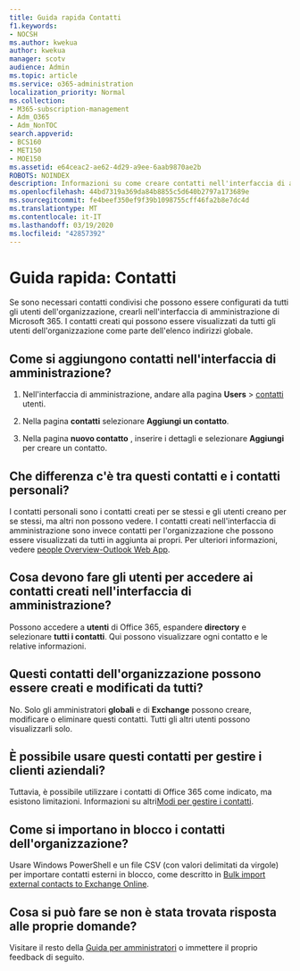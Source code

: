 ```yaml
---
title: Guida rapida Contatti
f1.keywords:
- NOCSH
ms.author: kwekua
author: kwekua
manager: scotv
audience: Admin
ms.topic: article
ms.service: o365-administration
localization_priority: Normal
ms.collection:
- M365-subscription-management
- Adm_O365
- Adm_NonTOC
search.appverid:
- BCS160
- MET150
- MOE150
ms.assetid: e64ceac2-ae62-4d29-a9ee-6aab9870ae2b
ROBOTS: NOINDEX
description: Informazioni su come creare contatti nell'interfaccia di amministrazione e gestire l'elenco indirizzi globale.
ms.openlocfilehash: 44bd7319a369da84b8855c5d640b2797a173689e
ms.sourcegitcommit: fe4beef350ef9f39b1098755cff46fa2b8e7dc4d
ms.translationtype: MT
ms.contentlocale: it-IT
ms.lasthandoff: 03/19/2020
ms.locfileid: "42857392"
---
```

# <a name="quick-help-contacts"></a>Guida rapida: Contatti

Se sono necessari contatti condivisi che possono essere configurati da tutti gli utenti dell'organizzazione, crearli nell'interfaccia di amministrazione di Microsoft 365. I contatti creati qui possono essere visualizzati da tutti gli utenti dell'organizzazione come parte dell'elenco indirizzi globale.
  
## <a name="how-do-i-add-contacts-in-the-admin-center"></a>Come si aggiungono contatti nell'interfaccia di amministrazione?

1. Nell'interfaccia di amministrazione, andare alla pagina **Users** \> <a href="https://go.microsoft.com/fwlink/p/?linkid=2053302" target="_blank">contatti</a> utenti.

2. Nella pagina **contatti** selezionare **Aggiungi un contatto**.
  
3. Nella pagina **nuovo contatto** , inserire i dettagli e selezionare **Aggiungi** per creare un contatto.
  
## <a name="how-are-these-contacts-different-from-my-contacts"></a>Che differenza c'è tra questi contatti e i contatti personali?

I contatti personali sono i contatti creati per se stessi e gli utenti creano per se stessi, ma altri non possono vedere. I contatti creati nell'interfaccia di amministrazione sono invece contatti per l'organizzazione che possono essere visualizzati da tutti in aggiunta ai propri. Per ulteriori informazioni, vedere [people Overview-Outlook Web App](https://support.office.com/article/5fe173cf-e620-4f62-9bf6-da5041f651bf.aspx).
  
## <a name="how-does-everyone-get-to-the-contacts-i-created-in-the-admin-center"></a>Cosa devono fare gli utenti per accedere ai contatti creati nell'interfaccia di amministrazione?

 Possono accedere a **utenti** di Office 365, espandere **directory** e selezionare **tutti i contatti**. Qui possono visualizzare ogni contatto e le relative informazioni.
  
## <a name="can-anyone-create-and-edit-these-organizational-contacts"></a>Questi contatti dell'organizzazione possono essere creati e modificati da tutti?

No. Solo gli amministratori **globali** e di **Exchange** possono creare, modificare o eliminare questi contatti. Tutti gli altri utenti possono visualizzarli solo.
  
## <a name="can-i-use-this-to-manage-my-business-clients"></a>È possibile usare questi contatti per gestire i clienti aziendali?

Tuttavia, è possibile utilizzare i contatti di Office 365 come indicato, ma esistono limitazioni. Informazioni su altri[Modi per gestire i contatti](ways-to-manage-contacts.md).
  
## <a name="how-do-i-bulk-import-organizational-contacts"></a>Come si importano in blocco i contatti dell'organizzazione?

Usare Windows PowerShell e un file CSV (con valori delimitati da virgole) per importare contatti esterni in blocco, come descritto in [Bulk import external contacts to Exchange Online](../../compliance/bulk-import-external-contacts.md).
  
## <a name="what-if-my-question-still-hasnt-been-answered"></a>Cosa si può fare se non è stata trovata risposta alle proprie domande?

Visitare il resto della [Guida per amministratori](../admin-home.yml) o immettere il proprio feedback di seguito.
